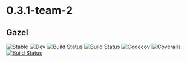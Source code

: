 # 0.3.1-team-2
## Gazel

[![Stable](https://img.shields.io/badge/docs-stable-blue.svg)](https://dnabanita7.github.io/0.3.1-team-2/stable)
[![Dev](https://img.shields.io/badge/docs-dev-blue.svg)](https://dnabanita7.github.io/0.3.1-team-2/dev)
[![Build Status](https://travis-ci.com/dnabanita7/0.3.1-team-2.svg?branch=master)](https://travis-ci.com/dnabanita7/0.3.1-team-2)
[![Build Status](https://ci.appveyor.com/api/projects/status/github/dnabanita7/0.3.1-team-2?svg=true)](https://ci.appveyor.com/project/dnabanita7/0.3.1-team-2)
[![Codecov](https://codecov.io/gh/dnabanita7/0.3.1-team-2/branch/master/graph/badge.svg)](https://codecov.io/gh/dnabanita7/0.3.1-team-2)
[![Coveralls](https://coveralls.io/repos/github/dnabanita7/0.3.1-team-2/badge.svg?branch=master)](https://coveralls.io/github/dnabanita7/0.3.1-team-2?branch=master)
[![Build Status](https://api.cirrus-ci.com/github/dnabanita7/0.3.1-team-2.svg)](https://cirrus-ci.com/github/dnabanita7/0.3.1-team-2)
